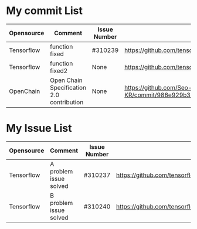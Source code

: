 # My commit List
|Opensource|Comment|Issue Number|Commit URL|
|-|-|-|-|
|Tensorflow|function fixed|#310239|https://github.com/tensorflow/tensorflow/commit/62ccdd139089c1d7883c346eb0742e1671231241
|Tensorflow|function fixed2|None|https://github.com/tensoflow/tensorflow/commit/62ccdd139089c1d7883c346eb0742e16712313242
|OpenChain|Open Chain Specification 2.0 contribution|None|https://github.com/Seo-Young/Specification-Translation-KR/commit/986e929b35e63eada08192cab2c0b57c923f216f|

# My Issue List
|Opensource|Comment|Issue Number|Commit URL|
|-|-|-|-|
|Tensorflow|A problem issue solved|#310237|https://github.com/tensorflow/tensorflow/commit/62ccdd139089c1d7883c346eb0742e1671231251
|Tensorflow|B problem issue solved|#310240|https://github.com/tensorflow/tensorflow/commit/62ccdd139089c1d7883c346eb0742e1671231234

